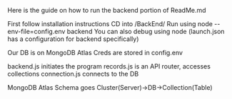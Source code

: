 Here is the guide on how to run the backend portion of ReadMe.md

First follow installation instructions
CD into /BackEnd/
Run using node --env-file=config.env backend
You can also debug using node (launch.json has a configuration for backend specifically)

Our DB is on MongoDB Atlas
Creds are stored in config.env

backend.js initiates the program
records.js is an API router, accesses collections
connection.js connects to the DB

MongoDB Atlas Schema goes Cluster(Server)->DB->Collection(Table)


